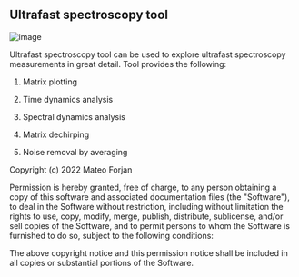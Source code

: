 ## Ultrafast spectroscopy tool

![image](https://user-images.githubusercontent.com/92934177/208908841-ae5684c6-baf2-45fe-939a-ca006323442a.png)

Ultrafast spectroscopy tool can be used to explore ultrafast spectroscopy measurements in great detail. Tool provides the following:

1) Matrix plotting

2) Time dynamics analysis

3) Spectral dynamics analysis

4) Matrix dechirping

5) Noise removal by averaging


Copyright (c) 2022 Mateo Forjan

Permission is hereby granted, free of charge, to any person obtaining a copy of this software and associated documentation files (the "Software"), to deal in the Software without restriction, including without limitation the rights to use, copy, modify, merge, publish, distribute, sublicense, and/or sell copies of the Software, and to permit persons to whom the Software is furnished to do so, subject to the following conditions:

The above copyright notice and this permission notice shall be included in all copies or substantial portions of the Software.

